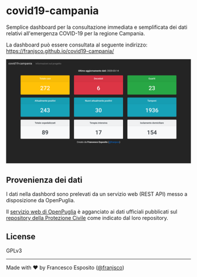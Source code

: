# covid19-campania
Semplice dashboard per la consultazione immediata e semplificata dei dati relativi all'emergenza COVID-19 per la regione Campania.

La dashboard può essere consultata al seguente indirizzo: 
https://franjsco.github.io/covid19-campania/

<img src="./screenshot.png">


## Provenienza dei dati
I dati nella dashbord sono prelevati da un servizio web (REST API) messo a disposizione da OpenPuglia.

Il [servizio web di OpenPuglia](https://github.com/ondata/covid19italia) è agganciato ai dati ufficiali pubblicati sul [repository della Protezione Civile](https://github.com/pcm-dpc/COVID-19) come indicato dal loro repository. 


## License
GPLv3

---
Made with ❤️ by Francesco Esposito ([@franjsco](https://github.com/franjsco))
